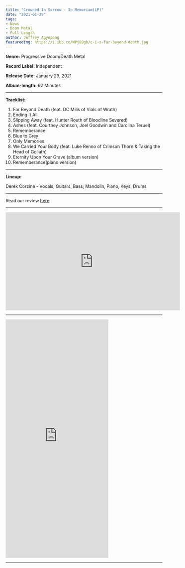 ```yaml
---
title: "Crowned In Sorrow - In Memoriam(LP)"
date: "2021-01-29"
tags:
- News
- Doom Metal
- Full Length
author: Jeffrey Agyepong
featuredimg: https://i.ibb.co/WPjBBgh/c-i-s-far-beyond-death.jpg
---
```


**Genre:** Progressive Doom/Death Metal

**Record Label:** Independent

**Release Date:** January 29, 2021

**Album-length:** 62 Minutes

<hr>



**Tracklist:**

1. Far Beyond Death (feat. DC Mills of Vials of Wrath)
2. Ending It All 
3. Slipping Away (feat. Hunter Routh of Bloodline Severed)
4. Ashes (feat. Courtney Johnson, Joel Goodwin and Carolina Teruel)
5. Rememberance
6. Blue to Grey
7. Only Memories
8. We Carried Your Body (feat. Luke Renno of Crimson Thorn & Taking the Head of Goliath)
9. Eternity Upon Your Grave (album version)
10. Rememberance(piano version)

<hr>

**Lineup:**

Derek Corzine - Vocals, Guitars, Bass, Mandolin, Piano, Keys, Drums



<hr>

Read our review [here](https://beyondthegravemusic.com/2021/02/19/review-crowned-in-sorrow-in-memoriam/)



<hr>
<div class="video-container"><iframe src="https://www.youtube.com/embed/febTg3fKM9k" width="560" height="315" frameborder="0"></iframe></div>

<hr>

<iframe style="border: 0; width: 330px; height: 766px;" src="https://bandcamp.com/EmbeddedPlayer/album=3443421701/size=large/bgcol=ffffff/linkcol=0687f5/transparent=true/" seamless><a href="https://crownedinsorrow.bandcamp.com/album/in-memoriam">In Memoriam by Crowned in Sorrow</a></iframe>

<hr>

